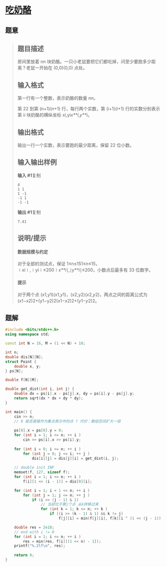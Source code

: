 #  [吃奶酪](https://www.luogu.com.cn/problem/P1433)

## 题意

>   ## 题目描述
>
>   房间里放着 n*n* 块奶酪。一只小老鼠要把它们都吃掉，问至少要跑多少距离？老鼠一开始在 (0,0)(0,0) 点处。
>
>   ## 输入格式
>
>   第一行有一个整数，表示奶酪的数量 n*n*。
>
>   第 22 到第 (n+1)(*n*+1) 行，每行两个实数，第 (i+1)(*i*+1) 行的实数分别表示第 i*i* 块奶酪的横纵坐标 xi,yi*x**i*,*y**i*。
>
>   ## 输出格式
>
>   输出一行一个实数，表示要跑的最少距离，保留 22 位小数。
>
>   ## 输入输出样例
>
>   **输入 #1**复制
>
>   ```
>   4
>   1 1
>   1 -1
>   -1 1
>   -1 -1
>   ```
>
>   **输出 #1**复制
>
>   ```
>   7.41
>   ```
>
>   ## 说明/提示
>
>   #### 数据规模与约定
>
>   对于全部的测试点，保证 1≤n≤151≤*n*≤15，∣xi∣,∣yi∣≤200∣*x**i*∣,∣*y**i*∣≤200，小数点后最多有 33 位数字。
>
>   #### 提示
>
>   对于两个点 (x1,y1)(*x*1,*y*1)，(x2,y2)(*x*2,*y*2)，两点之间的距离公式为 (x1−x2)2+(y1−y2)2(*x*1−*x*2)2+(*y*1−*y*2)2。

## 题解



```c++
#include <bits/stdc++.h>
using namespace std;

const int N = 16, M = (1 << N) + 10;

int n;
double dis[N][N];
struct Point {
    double x, y;
} ps[N];

double f[N][M];

double get_dist(int i, int j) {
    double dx = ps[i].x - ps[j].x, dy = ps[i].y - ps[j].y;
    return sqrt(dx * dx + dy * dy);
}

int main() {
    cin >> n;
    // 0 能否直接作为集合表示中的点 ? 代价：数组空间扩大一倍
    
    ps[0].x = ps[0].y = 0;
    for (int i = 1; i <= n; ++ i )
        cin >> ps[i].x >> ps[i].y;
    
    for (int i = 0; i <= n; ++ i )
        for (int j = 0; j <= i; ++ j )
            dis[i][j] = dis[j][i] = get_dist(i, j);
    
    // double init INF
    memset(f, 127, sizeof f);
    for (int i = 1; i <= n; ++ i )
        f[i][1 << (i - 1)] = dis[0][i];

    for (int i = 1; i < 1 << n; ++ i )
        for (int j = 1; j <= n; ++ j )
            if (i >> (j - 1) & 1)
                // 当前位于第j个点 从k转移过来
                for (int k = 1; k <= n; ++ k )
                    if ((i >> (k - 1) & 1) && k != j)
                        f[j][i] = min(f[j][i], f[k][i ^ (1 << (j - 1))] + dis[k][j]);

    double res = 2e18;
    // end with i != 0
    for (int i = 1; i <= n; ++ i )
        res = min(res, f[i][(1 << n) - 1]);
    printf("%.2lf\n", res);
    
    return 0;
}
```



```python3

```

